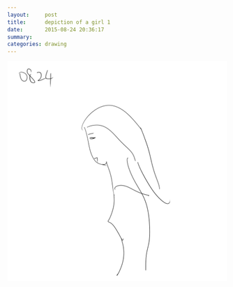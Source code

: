 ```yaml
---
layout:     post
title:      depiction of a girl 1
date:       2015-08-24 20:36:17
summary:    
categories: drawing
---
```

![depiction of a girl 1](/images/diary/depiction-of-a-girl-1.png "She saw me.")